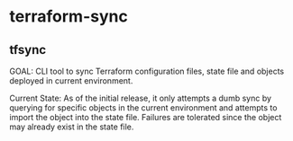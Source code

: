 # terraform-sync

## tfsync

GOAL: CLI tool to sync Terraform configuration files, state file and objects deployed in current environment.

Current State:
As of the initial release, it only attempts a dumb sync by querying for specific objects in the current environment
and attempts to import the object into the state file.  Failures are tolerated since the object may already exist in 
the state file.

